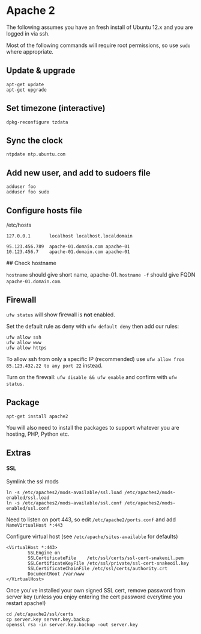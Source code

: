 # Apache 2

The following assumes you have an fresh install of Ubuntu 12.x and you are logged in via ssh.

Most of the following commands will require root permissions, so use `sudo` where appropriate.

## Update & upgrade

```
apt-get update
apt-get upgrade
```

## Set timezone (interactive)

`dpkg-reconfigure tzdata`

## Sync the clock

`ntpdate ntp.ubuntu.com`

## Add new user, and add to sudoers file
```
adduser foo
adduser foo sudo
```

## Configure hosts file

/etc/hosts

```
127.0.0.1       localhost localhost.localdomain

95.123.456.789  apache-01.domain.com apache-01
10.123.456.7    apache-01.domain.com apache-01
```

## Check hostname

`hostname` should give short name, apache-01. `hostname -f` should give FQDN `apache-01.domain.com`.

## Firewall

`ufw status` will show firewall is <strong>not</strong> enabled.

Set the default rule as deny with `ufw default deny` then add our rules:

```
ufw allow ssh
ufw allow www
ufw allow https
```

To allow ssh from only a specific IP (recommended) use `ufw allow from 85.123.432.22 to any port 22` instead.

Turn on the firewall: `ufw disable && ufw enable` and confirm with `ufw status`.

## Package

```
apt-get install apache2
```

You will also need to install the packages to support whatever you are hosting, PHP, Python etc.

## Extras

#### SSL

Symlink the ssl mods

```
ln -s /etc/apaches2/mods-available/ssl.load /etc/apaches2/mods-enabled/ssl.load
ln -s /etc/apaches2/mods-available/ssl.conf /etc/apaches2/mods-enabled/ssl.conf
```

Need to listen on port 443, so edit `/etc/apache2/ports.conf` and add `NameVirtualHost *:443`

Configure virtual host (see `/etc/apache/sites-available` for defaults)

```
<VirtualHost *:443>
        SSLEngine on
        SSLCertificateFile    /etc/ssl/certs/ssl-cert-snakeoil.pem
        SSLCertificateKeyFile /etc/ssl/private/ssl-cert-snakeoil.key
        SSLCertificateChainFile /etc/ssl/certs/authority.crt
        DocumentRoot /var/www
</VirtualHost>
```

Once you've installed your own signed SSL cert, remove password from server key (unless you enjoy entering the cert password everytime you restart apache!)

```
cd /etc/apache2/ssl/certs
cp server.key server.key.backup
openssl rsa -in server.key.backup -out server.key
```